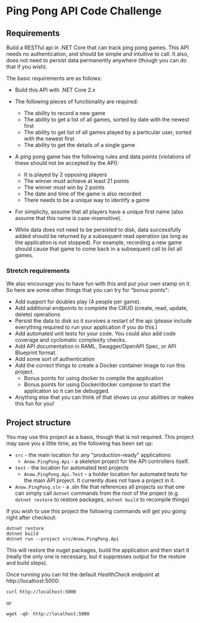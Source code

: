 # Ping Pong API Code Challenge

## Requirements

Build a RESTful api in .NET Core that can track ping pong games.  This API needs no 
authentication, and should be simple and intuitive to call.  It also, does not need to
persist data permanently anywhere (though you can do that if you wish).

The basic requirements are as follows:

-   Build this API with .NET Core 2.x
-   The following pieces of functionality are required:
    -    The ability to record a new game
    -    The ability to get a list of all games, sorted by date with the newest first
    -    The ability to get list of all games played by a particular user, sorted with the 
         newest first
    -    The ability to get the details of a single game

-   A ping pong game has the following rules and data points (violations of these should not 
    be accepted by the API):
    -    It is played by 2 opposing players
    -    The winner must achieve at least 21 points
    -    The winner must win by 2 points
    -    The date and time of the game is also recorded
    -    There needs to be a unique way to identify a game

-   For simplicity, assume that all players have a unique first name (also assume that this
    name is case-insensitive).

-   While data does not need to be persisted to disk, data successfully added should be 
    returned by a subsequent read operation (as long as the application is not stopped).
    For example, recording a new game should cause that game to come back in a subsequent
    call to list all games.

### Stretch requirements
We also encourage you to have fun with this and put your own stamp on it.  So here are 
some other things that you can try for "bonus points":

-   Add support for doubles play (4 people per game).
-   Add additional endpoints to complete the CRUD (create, read, update, delete) operations
-   Persist the data to disk so it survives a restart of the api (please include everything 
    required to run your application if you do this.)
-   Add automated unit tests for your code.  You could also add code coverage
    and cyclomatic complexity checks.
-   Add API documentation in RAML, Swagger/OpenAPI Spec, or API Blueprint format.
-   Add some sort of authentication
-   Add the correct things to create a Docker container image to run this project.
    -   Bonus points for using docker to compile the application
    -   Bonus points for using Docker/docker compose to start the application so it can be 
        debugged.
-   Anything else that you can think of that shows us your abilities or makes this fun for 
    you!

## Project structure

You may use this project as a basis, though that is not required.  This project
may save you a little time, as the following has been set up:

-   `src` - the main location for any "production-ready" applications
     -   `Anow.PingPong.Api` - a skeleton project for the API controllers itself.
-   `test` - the location for automated test projects
     -   `Anow.PingPong.Api.Test` - a holder location for automated tests for the main API 
          project.  It currently does not have a project in it.
-   `Anow.PingPong.sln` - a .sln file that references all projects so that one can simply
    call `dotnet` commands from the root of the project (e.g. `dotnet restore` to restore packages, `dotnet build` to recompile things)

If you wish to use this project the following commands will get you going right after checkout:

```
dotnet restore
dotnet build
dotnet run --project src/Anow.PingPong.Api
```

This will restore the nuget packages, build the application and then start it (really the only one is necessary, but it suppresses output for the restore and build steps).

Once running you can hit the default  *HealthCheck* endpoint at http://localhost:5000:

```
curl http://localhost:5000
```

or

```
wget -qO- http://localhost:5000
```